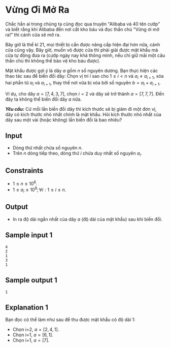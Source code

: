 # Vừng Ơi Mở Ra

Chắc hẳn ai trong chúng ta cũng đọc qua truyện "Alibaba và 40 tên cướp" và biết rằng khi Alibaba đến nơi cất kho báu và đọc thần chú "Vừng ơi mở ra!" thì cánh cửa sẽ mở ra.

Bây giờ là thế kỉ $21,$ mọi thiết bị cần được nâng cấp hiện đại hơn nữa, cánh cửa cũng vậy. Bây giờ, muốn vô được cửa thì phải giải được mật khẩu mà cửa tự động đưa ra (cướp ngày nay khá thông minh, nếu chỉ giữ mãi một câu thần chú thì không thể bảo vệ kho báu được).

Mật khẩu được gợi ý là dãy $a$ gồm $n$ số nguyên dương. Bạn thực hiện các thao tác sau để biến đổi dãy: Chọn vị trí $i$ sao cho $1 \le i < n$ và $a_i \ne a_{i + 1},$ xóa hai phần tử $a_i$ và $a_{i+1}$, thay thế nơi vừa bị xóa bởi số nguyên $b = a_i + a_{i + 1}$.

Ví dụ, cho dãy $a = [7, 4, 3, 7]$, chọn $i = 2$ và dãy sẽ trở thành $a = [7, 7, 7]$. Đến đây ta không thể biến đổi dãy $a$ nữa.

***Yêu cầu:*** Cứ mỗi lần biến đổi dãy thì kích thước sẽ bị giảm đi một đơn vị, dãy có kích thước nhỏ nhất chính là mật khẩu. Hỏi kích thước nhỏ nhất của dãy sau một vài (hoặc không) lần biến đổi là bao nhiêu?

## Input

- Dòng thứ nhất chứa số nguyên $n$.
- Trên $n$ dòng tiếp theo, dòng thứ $i$ chứa duy nhất số nguyên $a_i$.

## Constraints

- $1 \le n \le 10^6$.
- $1 \le a_i \le 10^9; \forall i: 1 \le i \le n$.

## Output

- In ra độ dài ngắn nhất của dãy $a$ (độ dài của mật khẩu) sau khi biến đổi.

## Sample input 1

```
4
2 
1 
3
1
```

## Sample output 1

```
1
```

## Explanation 1

Bạn đọc có thể làm như sau để thu được mật khẩu có độ dài $1$: 

- Chọn i=2, $a = [2,4,1]$.
- Chọn i=1, $a = [6,1]$.
- Chọn i=1, $a = [7]$.
